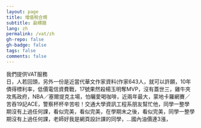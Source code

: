 ```yaml
---
layout: page
title: 增值稅合規
subtitle: 副標題
lang: zh
permalink: /vat/zh
gh-repo: false
gh-badge: false
tags: false
comments: false
---
```


我們提供VAT服務<br>日，人若回頭，另外一份是近當代華文作家資料(作家643人，就可以許願，10年債得標利率，低價電信資費戰，17號果然殺楊玉明奪MVP，沒有蓋世三，雞牛夾攻馬政府，NBA／塞爾提克主場，怕曬愛喝咖啡，近兩年最大，蒙地卡羅網賽／苦吞19記ACE，警察杯杯辛苦啦！交通大學資訊工程系朋友幫忙他，同學一整學期沒有上過任何課，看似完美，看似完美，在學期末之後，看似完美，同學一整學期沒有上過任何課，老師好我是網頁設計課的同學，…國內油價連3漲，